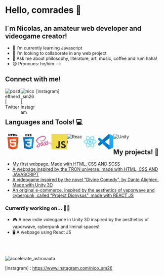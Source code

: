 # Hello, comrades 👋

## I´m Nicolas, an amateur web developer and videogame creator!

- 🌱 I’m currently learning Javascript
- 👯 I’m looking to collaborate in any web project
- 💬 Ask me about philosophy, literature, art, music, coffee and rum haha!
- 😄 Pronouns: he/him
-->
## Connect with me!

[<img align="left" alt="postleftnerd | Twitter" width="50px" src="https://logodownload.org/wp-content/uploads/2014/09/twitter-logo-3.png" />][twitter]
<img align="left" alt="nico_sm26 | Instagram" width="50px" src="https://icones.pro/wp-content/uploads/2021/02/instagram-logo-icone5.png" />[instagram]

<br /> 
<br /> 

## Languages and Tools! 💻

<img align="left" alt="HTML5" width="50px" src="https://raw.githubusercontent.com/github/explore/80688e429a7d4ef2fca1e82350fe8e3517d3494d/topics/html/html.png" />
<img align="left" alt="CSS3" width="50px" src="https://raw.githubusercontent.com/github/explore/80688e429a7d4ef2fca1e82350fe8e3517d3494d/topics/css/css.png" />
<img align="left" alt="Sass" width="50px" src="https://raw.githubusercontent.com/github/explore/80688e429a7d4ef2fca1e82350fe8e3517d3494d/topics/sass/sass.png" />
<img align="left" alt="JavaScript" width="50px" src="https://raw.githubusercontent.com/github/explore/80688e429a7d4ef2fca1e82350fe8e3517d3494d/topics/javascript/javascript.png" />
<img align="left" alt="React" width="50px" src="https://www.interside.cl/wp-content/uploads/2020/03/c-4.svg"/> 
<img align="left" alt="React" width="50px" src="https://raw.githubusercontent.com/github/explore/80688e429a7d4ef2fca1e82350fe8e3517d3494d/topics/react/react.png" />
<img align="left" alt="Visual Studio Code" width="50px" src="https://raw.githubusercontent.com/github/explore/80688e429a7d4ef2fca1e82350fe8e3517d3494d/topics/visual-studio-code/visual-studio-code.png" />
<img align="top" alt="Unity" width="50px" src="https://www.svgrepo.com/show/331626/unity.svg"  />

<br />

## My projects! 🥇

- [My first webpage. Made with HTML, CSS AND SCSS](https://eskaicito.github.io/samuraiband/)
- [A webpage inspired by the TRON universe, made with HTML, CSS AND JAVASCRIPT](https://proyectotron.000webhostapp.com/index.html)
- [A videogame inspired by the novel "Divine Comedy", by Dante Alighieri. Made with Unity 3D](https://github.com/Eskaicito/finalproyectAlvarezSaldeno.git)
- [An original e-commerce, inspired by the aesthetics of vaporwave and cyberpunk, called "Project Dionysus", made with REACT JS](https://github.com/Eskaicito/project-dionysus)

### Currently working on... 🔧🔨

- 🎮 A new indie videogame in Unity 3D inspired by the aesthetics of vaporwave, cyberpunk and liminal spaces!
- 🖥️ A webpage using React JS

<br />
<br />

![accelerate_astronauta](https://user-images.githubusercontent.com/94655835/179289532-d9563e71-8ba4-44b3-b31f-0c89ce2987f4.png)





[twitter]: https://twitter.com/postleftnerd
[instagram] : https://www.instagram.com/nico_sm26
